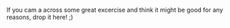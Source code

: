 If you cam a across some great excercise and think it might be good for any reasons, drop it here! ;)
